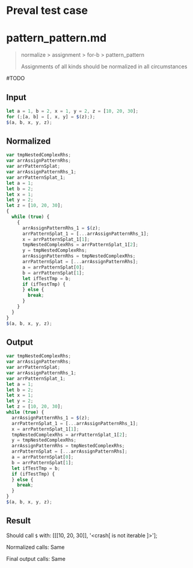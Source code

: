 # Preval test case

# pattern_pattern.md

> normalize > assignment > for-b > pattern_pattern
>
> Assignments of all kinds should be normalized in all circumstances

#TODO

## Input

`````js filename=intro
let a = 1, b = 2, x = 1, y = 2, z = [10, 20, 30];
for (;[a, b] = [, x, y] = $(z););
$(a, b, x, y, z);
`````

## Normalized

`````js filename=intro
var tmpNestedComplexRhs;
var arrAssignPatternRhs;
var arrPatternSplat;
var arrAssignPatternRhs_1;
var arrPatternSplat_1;
let a = 1;
let b = 2;
let x = 1;
let y = 2;
let z = [10, 20, 30];
{
  while (true) {
    {
      arrAssignPatternRhs_1 = $(z);
      arrPatternSplat_1 = [...arrAssignPatternRhs_1];
      x = arrPatternSplat_1[1];
      tmpNestedComplexRhs = arrPatternSplat_1[2];
      y = tmpNestedComplexRhs;
      arrAssignPatternRhs = tmpNestedComplexRhs;
      arrPatternSplat = [...arrAssignPatternRhs];
      a = arrPatternSplat[0];
      b = arrPatternSplat[1];
      let ifTestTmp = b;
      if (ifTestTmp) {
      } else {
        break;
      }
    }
  }
}
$(a, b, x, y, z);
`````

## Output

`````js filename=intro
var tmpNestedComplexRhs;
var arrAssignPatternRhs;
var arrPatternSplat;
var arrAssignPatternRhs_1;
var arrPatternSplat_1;
let a = 1;
let b = 2;
let x = 1;
let y = 2;
let z = [10, 20, 30];
while (true) {
  arrAssignPatternRhs_1 = $(z);
  arrPatternSplat_1 = [...arrAssignPatternRhs_1];
  x = arrPatternSplat_1[1];
  tmpNestedComplexRhs = arrPatternSplat_1[2];
  y = tmpNestedComplexRhs;
  arrAssignPatternRhs = tmpNestedComplexRhs;
  arrPatternSplat = [...arrAssignPatternRhs];
  a = arrPatternSplat[0];
  b = arrPatternSplat[1];
  let ifTestTmp = b;
  if (ifTestTmp) {
  } else {
    break;
  }
}
$(a, b, x, y, z);
`````

## Result

Should call `$` with:
[[[10, 20, 30]], '<crash[ <ref> is not iterable ]>'];

Normalized calls: Same

Final output calls: Same
